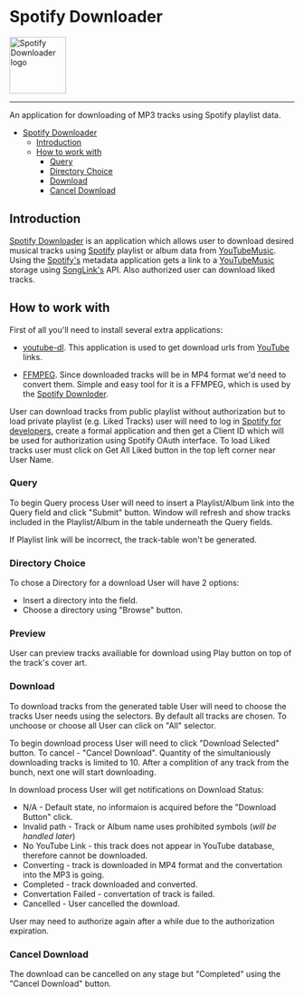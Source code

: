 # Spotify Downloader

<a href="https://github.com/BardiTheWeird/spotify-downloader/tree/release-0.1.0">
    <img src="https://raw.githubusercontent.com/BardiTheWeird/spotify-downloader/release-0.1.0/frontend/resources/icon.ico"
         alt="Spotify Downloader logo" title="Spotify Downloader" height="100" width="100" />
</a>

---

An application for downloading of MP3 tracks using Spotify playlist data.

- [Spotify Downloader](#spotify-downloader)
  - [Introduction](#introduction)
  - [How to work with](#how-to-work-with)
    - [Query](#query)
    - [Directory Choice](#directory-choice)
    - [Download](#downloaded)
    - [Cancel Download](#cancel-download)


## Introduction

[Spotify Downloader](https://github.com/BardiTheWeird/spotify-downloader/tree/release-0.1.0) is an application which allows user to download desired musical tracks using [Spotify](https://open.spotify.com) playlist or album data from [YouTubeMusic](https://music.youtube.com/). Using the [Spotify's](https://open.spotify.com) metadata application gets a link to a [YouTubeMusic](https://music.youtube.com/) storage using [SongLink's](https://odesli.co) API. Also authorized user can download liked tracks.

## How to work with

First of all you'll need to install several extra applications:

- [youtube-dl](https://youtube-dl.org). This application is used to get download urls from [YouTube](https://youtube.com/) links.

- [FFMPEG](https://www.ffmpeg.org/download.html). Since downloaded tracks will be in MP4 format we'd need to convert them. Simple and easy tool for it is a FFMPEG, which is used by the [Spotify Downloder](https://github.com/BardiTheWeird/spotify-downloader/tree/release-0.1.0).

User can download tracks from public playlist without authorization but to load private playlist (e.g. Liked Tracks) user will need to log in [Spotify for developers](https://developer.spotify.com/dashboard/), create a formal application and then get a Client ID which will be used for authorization using Spotify OAuth interface. To load Liked tracks user must click on Get All Liked button in the top left corner near User Name.

### Query

To begin Query process User will need to insert a Playlist/Album link into the Query field and click "Submit" button. Window will refresh and show tracks included in the Playlist/Album in the table underneath the Query fields.

If Playlist link will be incorrect, the track-table won't be generated.

### Directory Choice

To chose a Directory for a download User will have 2 options:
 - Insert a directory into the field.
 - Choose a directory using "Browse" button.

### Preview

User can preview tracks availiable for download using Play button on top of the track's cover art.

### Download

To download tracks from the generated table User will need to choose the tracks User needs using the selectors. By default all tracks are chosen. To unchoose or choose all User can click on "All" selector.

To begin download process User will need to click "Download Selected" button. To cancel - "Cancel Download". Quantity of the simultaniously downloading tracks is limited to 10. After a complition of any track from the bunch, next one will start downloading.

In download process User will get notifications on Download Status:
- N/A - Default state, no informaion is acquired before the "Download Button" click.
- Invalid path - Track or Album name uses prohibited symbols (*will be handled later*)
- No YouTube Link - this track does not appear in YouTube database, therefore cannot be downloaded.
- Converting - track is downloaded in MP4 format and the convertation into the MP3 is going.
- Completed - track downloaded and converted.
- Convertation Failed - convertation of track is failed.
- Cancelled - User cancelled the download.

User may need to authorize again after a while due to the authorization expiration.

### Cancel Download

The download can be cancelled on any stage but "Completed" using the "Cancel Download" button.
